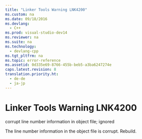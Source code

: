 ```yaml
---
title: "Linker Tools Warning LNK4200"
ms.custom: na
ms.date: 09/18/2016
ms.devlang: 
  - C++
ms.prod: visual-studio-dev14
ms.reviewer: na
ms.suite: na
ms.technology: 
  - devlang-cpp
ms.tgt_pltfrm: na
ms.topic: error-reference
ms.assetid: 0d335e69-8766-455b-beb5-a3ba6247274e
caps.latest.revision: 8
translation.priority.ht: 
  - de-de
  - ja-jp
---
```

# Linker Tools Warning LNK4200
corrupt line number information in object file; ignored  
  
 The line number information in the object file is corrupt. Rebuild.